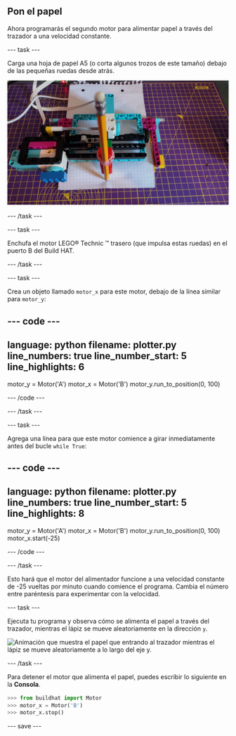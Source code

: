 ## Pon el papel

Ahora programarás el segundo motor para alimentar papel a través del trazador a una velocidad constante.

--- task ---

Carga una hoja de papel A5 (o corta algunos trozos de este tamaño) debajo de las pequeñas ruedas desde atrás.

![Se ha introducido papel desde la parte posterior del trazador, de modo que la punta del lápiz descansa sobre el borde delantero.](images/paper_in.jpg)

--- /task ---

--- task ---

Enchufa el motor LEGO® Technic ™ trasero (que impulsa estas ruedas) en el puerto B del Build HAT.

--- /task ---

--- task ---

Crea un objeto llamado `motor_x` para este motor, debajo de la línea similar para `motor_y`:

--- code ---
---
language: python filename: plotter.py line_numbers: true line_number_start: 5
line_highlights: 6
---

motor_y = Motor('A') motor_x = Motor('B') motor_y.run_to_position(0, 100)

--- /code ---

--- /task ---

--- task ---

Agrega una línea para que este motor comience a girar inmediatamente antes del bucle `while True`:

--- code ---
---
language: python filename: plotter.py line_numbers: true line_number_start: 5
line_highlights: 8
---

motor_y = Motor('A') motor_x = Motor('B') motor_y.run_to_position(0, 100) motor_x.start(-25)

--- /code ---

--- /task ---

Esto hará que el motor del alimentador funcione a una velocidad constante de -25 vueltas por minuto cuando comience el programa. Cambia el número entre paréntesis para experimentar con la velocidad.

--- task ---

Ejecuta tu programa y observa cómo se alimenta el papel a través del trazador, mientras el lápiz se mueve aleatoriamente en la dirección `y`.

![Animación que muestra el papel que entrando al trazador mientras el lápiz se mueve aleatoriamente a lo largo del eje y.](images/feeding_paper.gif)

--- /task ---

Para detener el motor que alimenta el papel, puedes escribir lo siguiente en la **Consola**.

```python
>>> from buildhat import Motor
>>> motor_x = Motor('B')
>>> motor_x.stop()
```

--- save ---


